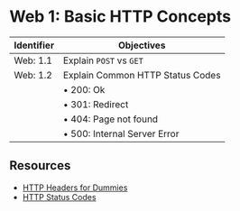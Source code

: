 # Web 1: Basic HTTP Concepts

Identifier   | Objectives
-------------|------------
Web: 1.1     | Explain `POST` vs `GET` 
Web: 1.2     | Explain Common HTTP Status Codes
             | &bull; 200: Ok
             | &bull; 301: Redirect
             | &bull; 404: Page not found
             | &bull; 500: Internal Server Error

## Resources
- [HTTP Headers for Dummies](http://code.tutsplus.com/tutorials/http-headers-for-dummies--net-8039)
- [HTTP Status Codes](http://en.wikipedia.org/wiki/List_of_HTTP_status_codes)